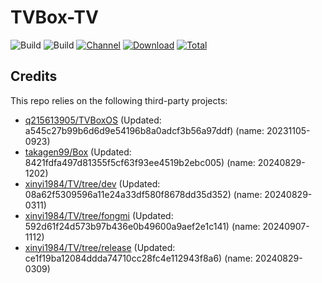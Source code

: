 # TVBox-TV

![Build](https://shields.io/github/actions/workflow/status/xinyi1984/TVBox-TV/TV.yml?branch=master&logo=github&label=Build)
![Build](https://shields.io/github/actions/workflow/status/xinyi1984/TVBox-TV/TVBox.yml?branch=master&logo=github&label=Build)
[![Channel](https://img.shields.io/badge/Follow-Telegram-blue.svg?logo=telegram)](https://t.me/klbot)
[![Download](https://img.shields.io/github/v/release/xinyi1984/TVBox-TV?color=orange&logoColor=orange&label=Download&logo=DocuSign)](https://github.com/xinyi1984/TVBox-TV/releases/latest) 
[![Total](https://shields.io/github/downloads/xinyi1984/TVBox-TV/total?logo=Bookmeter&label=Counts&logoColor=yellow&color=yellow)](https://github.com/xinyi1984/TVBox-TV/releases)

## Credits
This repo relies on the following third-party projects:
- [q215613905/TVBoxOS](https://github.com/q215613905/TVBoxOS) (Updated: a545c27b99b6d6d9e54196b8a0adcf3b56a97ddf) (name: 20231105-0923)
- [takagen99/Box](https://github.com/takagen99/Box) (Updated: 8421fdfa497d81355f5cf63f93ee4519b2ebc005) (name: 20240829-1202)
- [xinyi1984/TV/tree/dev](https://github.com/xinyi1984/TV/tree/dev) (Updated: 08a62f5309596a11e24a33df580f8678dd35d352) (name: 20240829-0311)
- [xinyi1984/TV/tree/fongmi](https://github.com/xinyi1984/TV/tree/fongmi) (Updated: 592d61f24d573b97b436e0b49600a9aef2e1c141) (name: 20240907-1112)
- [xinyi1984/TV/tree/release](https://github.com/xinyi1984/TV/tree/release) (Updated: ce1f19ba12084ddda74710cc28fc4e112943f8a6) (name: 20240829-0309)

